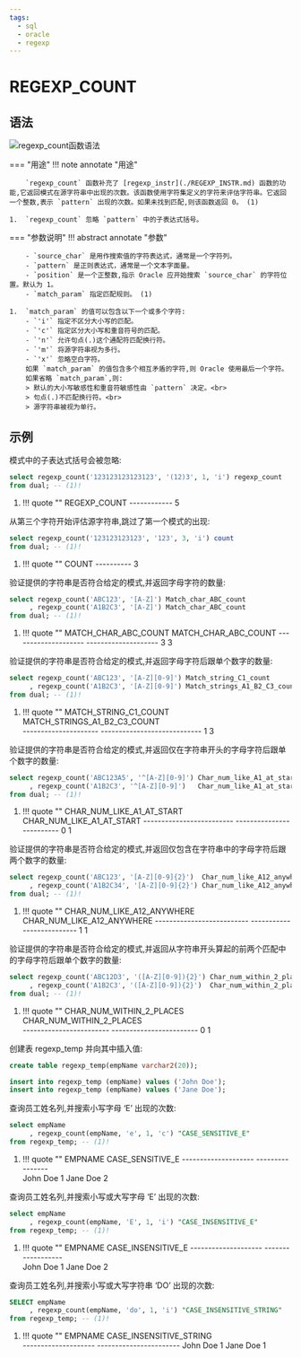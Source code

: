 ```yaml
---
tags:
  - sql
  - oracle
  - regexp
---
```


# REGEXP_COUNT

## 语法

![regexp_count函数语法](https://docs.oracle.com/en/database/oracle/oracle-database/19/sqlrf/img/regexp_count.gif)

=== "用途"
    !!! note annotate "用途"

        `regexp_count` 函数补充了 [regexp_instr](./REGEXP_INSTR.md) 函数的功能,它返回模式在源字符串中出现的次数。该函数使用字符集定义的字符来评估字符串。它返回一个整数,表示 `pattern` 出现的次数。如果未找到匹配,则该函数返回 0。 (1)

    1.  `regexp_count` 忽略 `pattern` 中的子表达式括号。


=== "参数说明"
    !!! abstract annotate "参数"

        - `source_char` 是用作搜索值的字符表达式，通常是一个字符列。 
        - `pattern` 是正则表达式，通常是一个文本字面量。
        - `position` 是一个正整数,指示 Oracle 应开始搜索 `source_char` 的字符位置。默认为 1。 
        - `match_param` 指定匹配规则。 (1)  

    1.  `match_param` 的值可以包含以下一个或多个字符:
        - `'i'` 指定不区分大小写的匹配。
        - `'c'` 指定区分大小写和重音符号的匹配。
        - `'n'` 允许句点(.)这个通配符匹配换行符。
        - `'m'` 将源字符串视为多行。
        - `'x'` 忽略空白字符。
        如果 `match_param` 的值包含多个相互矛盾的字符,则 Oracle 使用最后一个字符。
        如果省略 `match_param`,则:
        > 默认的大小写敏感性和重音符敏感性由 `pattern` 决定。<br>
        > 句点(.)不匹配换行符。<br>
        > 源字符串被视为单行。


## 示例

模式中的子表达式括号会被忽略:

```sql 
select regexp_count('123123123123123', '(12)3', 1, 'i') regexp_count
from dual; -- (1)! 
```

1.  !!! quote ""
        REGEXP_COUNT
        ------------
                5

从第三个字符开始评估源字符串,跳过了第一个模式的出现:

```sql
select regexp_count('123123123123', '123', 3, 'i') count 
from dual; -- (1)!
```

1.  !!! quote ""
            COUNT
        ----------
                3


验证提供的字符串是否符合给定的模式,并返回字母字符的数量:

```sql
select regexp_count('ABC123', '[A-Z]') Match_char_ABC_count
     , regexp_count('A1B2C3', '[A-Z]') Match_char_ABC_count 
from dual; -- (1)!
```

1.  !!! quote ""
        MATCH_CHAR_ABC_COUNT MATCH_CHAR_ABC_COUNT
        -------------------- --------------------
                3			  3

验证提供的字符串是否符合给定的模式,并返回字母字符后跟单个数字的数量: 

```sql
select regexp_count('ABC123', '[A-Z][0-9]') Match_string_C1_count
     , regexp_count('A1B2C3', '[A-Z][0-9]') Match_strings_A1_B2_C3_count 
from dual; -- (1)!
```

1.  !!! quote ""
        MATCH_STRING_C1_COUNT MATCH_STRINGS_A1_B2_C3_COUNT  
        --------------------- ----------------------------
                    1				 3

验证提供的字符串是否符合给定的模式,并返回仅在字符串开头的字母字符后跟单个数字的数量:

```sql
select regexp_count('ABC123A5', '^[A-Z][0-9]') Char_num_like_A1_at_start
     , regexp_count('A1B2C3', '^[A-Z][0-9]')   Char_num_like_A1_at_start
from dual; -- (1)!
```

1.  !!! quote ""
        CHAR_NUM_LIKE_A1_AT_START CHAR_NUM_LIKE_A1_AT_START
        ------------------------- -------------------------
                    0			  1

验证提供的字符串是否符合给定的模式,并返回仅包含在字符串中的字母字符后跟两个数字的数量:

```sql  
select regexp_count('ABC123', '[A-Z][0-9]{2}')  Char_num_like_A12_anywhere
     , regexp_count('A1B2C34', '[A-Z][0-9]{2}') Char_num_like_A12_anywhere
from dual; -- (1)!
```

1.  !!! quote ""
        CHAR_NUM_LIKE_A12_ANYWHERE CHAR_NUM_LIKE_A12_ANYWHERE
        -------------------------- --------------------------
                    1			    1

验证提供的字符串是否符合给定的模式,并返回从字符串开头算起的前两个匹配中的字母字符后跟单个数字的数量:

```sql
select regexp_count('ABC12D3', '([A-Z][0-9]){2}') Char_num_within_2_places
     , regexp_count('A1B2C3', '([A-Z][0-9]){2}')  Char_num_within_2_places
from dual; -- (1)!
```

1.  !!! quote ""
        CHAR_NUM_WITHIN_2_PLACES CHAR_NUM_WITHIN_2_PLACES    
        ------------------------ ------------------------
                    0			  1

创建表 regexp_temp 并向其中插入值:

```sql
create table regexp_temp(empName varchar2(20));

insert into regexp_temp (empName) values ('John Doe');
insert into regexp_temp (empName) values ('Jane Doe'); 
```

查询员工姓名列,并搜索小写字母 ‘E’ 出现的次数:

```sql
select empName
     , regexp_count(empName, 'e', 1, 'c') "CASE_SENSITIVE_E"
from regexp_temp; -- (1)!
```

1.  !!! quote ""
        EMPNAME	     CASE_SENSITIVE_E
        -------------------- ----------------  
        John Doe		    1
        Jane Doe		    2


查询员工姓名列,并搜索小写或大写字母 ‘E’ 出现的次数:

```sql
select empName
     , regexp_count(empName, 'E', 1, 'i') "CASE_INSENSITIVE_E" 
from regexp_temp; -- (1)!
```

1.  !!! quote ""
        EMPNAME	     CASE_INSENSITIVE_E
        -------------------- ------------------   
        John Doe		      1
        Jane Doe		      2


查询员工姓名列,并搜索小写或大写字符串 ‘DO’ 出现的次数:

```sql 
SELECT empName
     , regexp_count(empName, 'do', 1, 'i') "CASE_INSENSITIVE_STRING" 
from regexp_temp; -- (1)!
```

1.  !!! quote ""
        EMPNAME	     CASE_INSENSITIVE_STRING  
        -------------------- -----------------------
        John Doe		   1
        Jane Doe		   1

